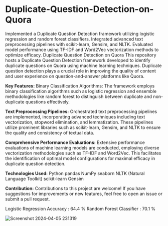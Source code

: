 # Duplicate-Question-Detection-on-Quora
Implemented a Duplicate Question Detection framework utilizing logistic regression and random forest classifiers. Integrated advanced text preprocessing pipelines with scikit-learn, Gensim, and NLTK. Evaluated model performance using TF-IDF and Word2Vec vectorization methods to optimize efficacy.
Duplicate Question Detection on Quora
This repository hosts a Duplicate Question Detection framework developed to identify duplicate questions on Quora using machine learning techniques. Duplicate question detection plays a crucial role in improving the quality of content and user experience on question-and-answer platforms like Quora.

**Key Features:**
Binary Classification Algorithms: The framework employs binary classification algorithms such as logistic regression and ensemble methodologies like random forest to distinguish between duplicate and non-duplicate questions effectively.

**Text Preprocessing Pipelines:** Orchestrated text preprocessing pipelines are implemented, incorporating advanced techniques including text vectorization, stopword elimination, and lemmatization. These pipelines utilize prominent libraries such as scikit-learn, Gensim, and NLTK to ensure the quality and consistency of textual data.

**Comprehensive Performance Evaluations:** Extensive performance evaluations of machine learning models are conducted, employing diverse vectorization methodologies such as TF-IDF and Word2Vec. This facilitates the identification of optimal model configurations for maximal efficacy in duplicate question detection.

**Technologies Used:**
Python
pandas
NumPy
seaborn
NLTK (Natural Language Toolkit)
scikit-learn
Gensim



**Contribution:**
Contributions to this project are welcome! If you have suggestions for improvements or new features, feel free to open an issue or submit a pull request.

Logistic Regression Accuracy : 64.4 %
Random Forest Classifier : 70.1 %

![Screenshot 2024-04-05 231319](https://github.com/arjunk3x/Duplicate-Question-Detection-on-Quora/assets/147756161/9fa27802-73bc-4a08-8def-f08aa907b83f)

